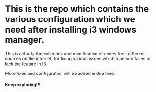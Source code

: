 # This is the repo which contains the various configuration which we need after installing i3 windows manager.

This is actually the collection and modification of codes from different sources on the internet, for fixing various issues which a person faces or lack the feature in i3.

More fixes and configuration will be added in due time.

#### Keep exploring!!!
